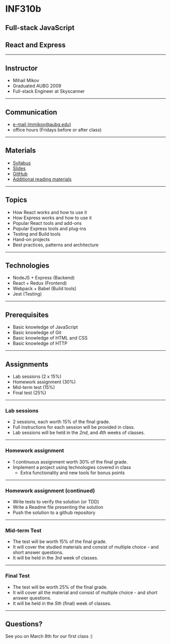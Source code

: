 # INF310b
## Full-stack JavaScript
## React and Express

---

## Instructor

- Mihail Mikov
- Graduated AUBG 2009
- Full-stack Engineer at Skyscanner
---

## Communication

- [e-mail (mmikov@aubg.edu)](mailto:mmikov@aubg.edu)
- office hours (Fridays before or after class)
---

## Materials

- [Syllabus](https://docs.google.com/document/d/1vK06Qxq2RottrihVFHol-wdwaHekmx35AxzNLEwYcl4/edit?usp=sharing)
- [Slides](https://modern-js.github.io)
- [GitHub](https://github.com/modern-js)
- [Additional reading materials](/reading-materials/)
---

## Topics

- How React works and how to use it
- How Express works and how to use it
- Popular React tools and add-ons
- Popular Express tools and plug-ins
- Testing and Build tools
- Hand-on projects
- Best practices, patterns and architecture
---

## Technologies

- NodeJS + Express (Backend)
- React + Redux (Frontend)
- Webpack + Babel (Build tools)
- Jest (Testing)
---

## Prerequisites

- Basic knowledge of JavaScript
- Basic knowledge of Git
- Basic knowledge of HTML and CSS
- Basic knowledge of HTTP
---

## Assignments

- Lab sessions (2 x 15%)
- Homework assignment (30%)
- Mid-term test (15%)
- Final test (25%)
---

### Lab sessions

- 2 sessions, each worth 15% of the final grade.
- Full instructions for each session will be provided in class.
- Lab sessions will be held in the *2nd*, and *4th* weeks of classes.
---

### Homework assignment

- 1 continuous assignment worth 30% of the final grade.
- Implement a project using technologies covered in class
  - Extra functionality and new tools for bonus points

---

### Homework assignment (continued)

- Write tests to verify the solution (or TDD)
- Write a Readme file presenting the solution
- Push the solution to a github repository

---

### Mid-term Test

- The test will be worth 15% of the final grade.
- It will cover the studied materials and consist of
multiple choice - and short answer questions.
- It will be held in the _3rd_ week of classes.
---

### Final Test

- The test will be worth 25% of the final grade.
- It will cover all the material and consist of
multiple choice - and short answer questions.
- It will be held in the _5th_ (final) week of classes.
---

## Questions?

See you on March 8th for our first class :)
